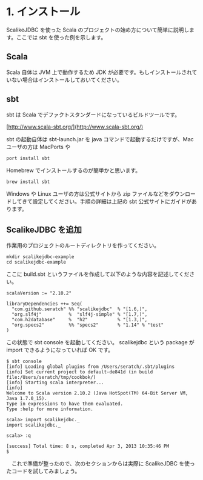 # 1. インストール

ScalikeJDBC を使った Scala のプロジェクトの始め方について簡単に説明します。ここでは sbt を使った例を示します。

## Scala

Scala 自体は JVM 上で動作するため JDK が必要です。もしインストールされていない場合はインストールしておいてください。

## sbt 

sbt は Scala でデファクトスタンダードになっているビルドツールです。

[http://www.scala-sbt.org/](http://www.scala-sbt.org/)

sbt の起動自体は sbt-launch.jar を java コマンドで起動するだけですが、Mac ユーザの方は MacPorts や 

    port install sbt

Homebrew でインストールするのが簡単かと思います。

    brew install sbt

Windows や Linux ユーザの方は公式サイトから zip ファイルなどをダウンロードしてきて設定してください。手順の詳細は上記の sbt 公式サイトにガイドがあります。

## ScalikeJDBC を追加

作業用のプロジェクトのルートディレクトリを作ってください。

    mkdir scalikejdbc-example
    cd scalikejdbc-example

ここに build.sbt というファイルを作成して以下のような内容を記述してください。

    scalaVersion := "2.10.2"

    libraryDependencies ++= Seq(
      "com.github.seratch" %% "scalikejdbc"  % "[1.6,)",
      "org.slf4j"          %  "slf4j-simple" % "[1.7,)",
      "com.h2database"     %  "h2"           % "[1.3,)",
      "org.specs2"         %% "specs2"       % "1.14" % "test"
    )

この状態で sbt console を起動してください。 scalikejdbc という package が import できるようになっていれば OK です。

    $ sbt console
    [info] Loading global plugins from /Users/seratch/.sbt/plugins
    [info] Set current project to default-de841d (in build file:/Users/seratch/tmp/cookbok/)
    [info] Starting scala interpreter...
    [info]
    Welcome to Scala version 2.10.2 (Java HotSpot(TM) 64-Bit Server VM, Java 1.7.0_15).
    Type in expressions to have them evaluated.
    Type :help for more information.

    scala> import scalikejdbc._
    import scalikejdbc._

    scala> :q

    [success] Total time: 8 s, completed Apr 3, 2013 10:35:46 PM
    $

　これで準備が整ったので、次のセクションからは実際に ScalikeJDBC を使ったコードを試してみましょう。


